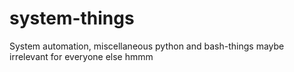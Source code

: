 # system-things
System automation, miscellaneous python and bash-things
maybe irrelevant for everyone else hmmm
